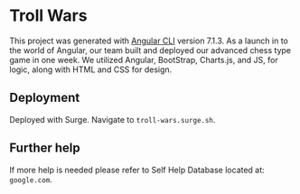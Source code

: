 # Troll Wars

This project was generated with [Angular CLI](https://github.com/angular/angular-cli) version 7.1.3. As a launch in to the world of Angular, our team built and deployed our advanced chess type game in one week. We utilized Angular, BootStrap, Charts.js, and JS, for logic, along with HTML and CSS for design.

## Deployment 
Deployed with Surge.
Navigate to `troll-wars.surge.sh`. 

## Further help
If more help is needed please refer to Self Help Database located at: 
`google.com`.